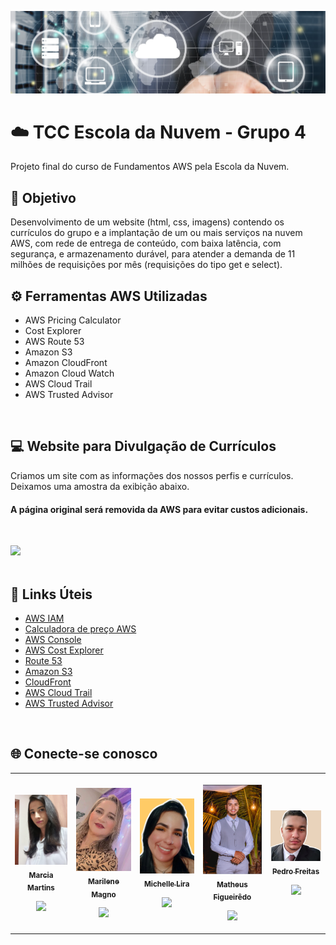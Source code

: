 ![](https://github.com/michelle-lira/tcc-escola-da-nuvem-grupo-4/blob/main/images-readme/capa-website.png)

# ☁️ TCC Escola da Nuvem - Grupo 4

Projeto final do curso de Fundamentos AWS pela Escola da Nuvem.

## 🎯 Objetivo

Desenvolvimento de um website (html, css, imagens) contendo os currículos do grupo e a implantação de um ou mais serviços na nuvem AWS, com rede de entrega de conteúdo, com baixa latência, com segurança, e armazenamento durável, para atender a demanda de 11 milhões de requisições por mês (requisições do tipo get e select).
<br>

## ⚙️ Ferramentas AWS Utilizadas

* AWS Pricing Calculator
* Cost Explorer
* AWS Route 53
* Amazon S3
* Amazon CloudFront
* Amazon Cloud Watch
* AWS Cloud Trail
* AWS Trusted Advisor
<br>

## 💻 Website para Divulgação de Currículos 

Criamos um site com as informações dos nossos perfis e currículos. Deixamos uma amostra da exibição abaixo.
#### A página original será removida da AWS para evitar custos adicionais.    
<br>

![](https://github.com/michelle-lira/tcc-escola-da-nuvem-grupo-4/blob/main/images-readme/website-curriculos-edn-grupo-4.gif)
<br>
<br>

## 🔗 Links Úteis

- [AWS IAM](https://docs.aws.amazon.com/pt_br/systems-manager-automation-runbooks/latest/userguide/automation-ref-iam.html)
- [Calculadora de preço AWS](https://calculator.aws/#/)
- [AWS Console](https://aws.amazon.com/pt/console/)
- [AWS Cost Explorer](https://aws.amazon.com/pt/aws-cost-management/aws-cost-explorer/)
- [Route 53](https://aws.amazon.com/pt/route53/)
- [Amazon S3](https://aws.amazon.com/pt/s3/)
- [CloudFront](https://docs.aws.amazon.com/cloudfront/index.html)
- [AWS Cloud Trail](https://www.amazonaws.cn/en/cloudtrail/)
- [AWS Trusted Advisor](https://aws.amazon.com/pt/premiumsupport/technology/trusted-advisor/)
<br>

## 🌐 Conecte-se conosco 

<table>
 <td align="center"><br>
        <a href="">
            <img src="https://github.com/michelle-lira/tcc-escola-da-nuvem-grupo-4/blob/main/projeto-website-grupo-4/images/8a46562a-ef99-4024-8a02-64bda917f54d.jfif" width="150px;" alt="Marcia Martins" style="max-width:100%;">
            <br><sub><b>Marcia Martins</b></sub><br>
        <p align="center">
            </a>
            <a href="https://github.com/marcia-tins">
                   <img src="https://img.shields.io/badge/-Github-000?style=flat-square&logo=Github&logoColor=white&link=https://github.com/marcia-tins">
            </a>
       </p>
</td>
  <td align="center"><br>
        <a href="">
            <img src="https://github.com/michelle-lira/tcc-escola-da-nuvem-grupo-4/blob/main/projeto-website-grupo-4/images/marilene.jfif" width="150px;" alt="Marilene Magno" style="max-width:100%;">
            <br><sub><b>Marilene Magno</b></sub><br>
        <p align="center">
            </a>    
            <a href="https://github.com/michelle-lira">
                   <img src="https://img.shields.io/badge/-Github-000?style=flat-square&logo=Github&logoColor=white&link=https://github.com/michelle-lira">
            </a>
       </p>
</td>
  <td align="center"><br>
        <a href="">
            <img src="https://github.com/michelle-lira/tcc-escola-da-nuvem-grupo-4/blob/main/projeto-website-grupo-4/images/2857e363-f7ed-4fc0-8122-ce7a27058a3c.jfif" width="150px;" alt="Michelle Lira" style="max-width:100%;">
            <br><sub><b>Michelle Lira</b></sub><br>
        <p align="center">
            </a>    
            <a href="https://github.com/michelle-lira">
                   <img src="https://img.shields.io/badge/-Github-000?style=flat-square&logo=Github&logoColor=white&link=https://github.com/michelle-lira">
            </a>
       </p>
</td>
<td align="center"><br>
        <a href="">
            <img src="https://github.com/michelle-lira/tcc-escola-da-nuvem-grupo-4/blob/main/projeto-website-grupo-4/images/Capturadetela2022-12-15191812.jfif" width="150px;" alt="Matheus Figueirêdo" style="max-width:100%;">
            <br><sub><b>Matheus Figueirêdo</b></sub><br>
        <p align="center">
            </a>    
            <a href="https://github.com/">
                   <img src="https://img.shields.io/badge/-Github-000?style=flat-square&logo=Github&logoColor=white&link=https://github.com/">
            </a>
       </p>
</td>
<td align="center"><br>
        <a href="">
            <img src="https://github.com/michelle-lira/tcc-escola-da-nuvem-grupo-4/blob/main/projeto-website-grupo-4/images/pedro1.jfif" width="150px;" alt="Pedro Freitas" style="max-width:100%;">
            <br><sub><b>Pedro Freitas</b></sub><br>
        <p align="center">
            </a>    
            <a href="https://github.com/">
                   <img src="https://img.shields.io/badge/-Github-000?style=flat-square&logo=Github&logoColor=white&link=https://github.com/">
            </a>
       </p>
</td>
</table>
